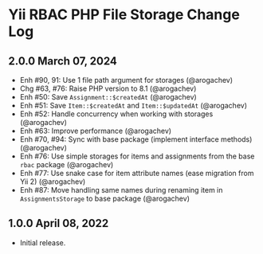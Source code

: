 # Yii RBAC PHP File Storage Change Log

## 2.0.0 March 07, 2024

- Enh #90, 91: Use 1 file path argument for storages (@arogachev)
- Chg #63, #76: Raise PHP version to 8.1 (@arogachev)
- Enh #50: Save `Assignment::$createdAt` (@arogachev)
- Enh #51: Save `Item::$createdAt` and `Item::$updatedAt` (@arogachev)
- Enh #52: Handle concurrency when working with storages (@arogachev)
- Enh #63: Improve performance (@arogachev)
- Enh #70, #94: Sync with base package (implement interface methods) (@arogachev)
- Enh #76: Use simple storages for items and assignments from the base `rbac` package (@arogachev)
- Enh #77: Use snake case for item attribute names (ease migration from Yii 2) (@arogachev)
- Enh #87: Move handling same names during renaming item in `AssignmentsStorage` to base package (@arogachev)

## 1.0.0 April 08, 2022

- Initial release.
